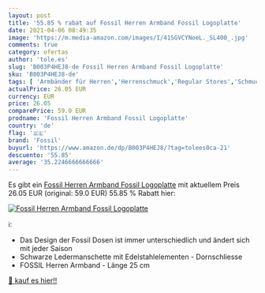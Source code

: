 ```yaml
---
layout: post
title: '55.85 % rabat auf Fossil Herren Armband Fossil Logoplatte'
date: 2021-04-06 08:49:35
image: 'https://m.media-amazon.com/images/I/41SGVCYNoeL._SL400_.jpg'
comments: true
category: ofertas
author: 'tole.es'
slug: 'B003P4HEJ8-de Fossil Herren Armband Fossil Logoplatte'
sku: 'B003P4HEJ8-de'
tags: [ 'Armbänder für Herren','Herrenschmuck','Regular Stores','Schmuck','Shops','fossil', ]
actualPrice: 26.05 EUR
currency: EUR
price: 26.05
comparePrice: 59.0 EUR
prodname: 'Fossil Herren Armband Fossil Logoplatte'
country: 'de'
flag: '🇩🇪'
brand: 'Fossil'
buyurl: 'https://www.amazon.de/dp/B003P4HEJ8/?tag=tolees0ca-21'
descuento: '55.85'
average: '35.2246666666666'
---
```


Es gibt ein [Fossil Herren Armband Fossil Logoplatte](https://www.amazon.de/dp/B003P4HEJ8/?tag=tolees0ca-21) mit aktuellem Preis 26.05 EUR (original: 59.0 EUR) 55.85 % Rabatt hier:

[![Fossil Herren Armband Fossil Logoplatte](https://m.media-amazon.com/images/I/41SGVCYNoeL._SL400_.jpg)](https://www.amazon.de/dp/B003P4HEJ8/?tag=tolees0ca-21)

ℹ️:

- Das Design der Fossil Dosen ist immer unterschiedlich und ändert sich mit jeder Saison
- Schwarze Ledermanschette mit Edelstahlelementen - Dornschliesse
- FOSSIL Herren Armband - Länge 25 cm

[🛒 kauf es hier!!](https://www.amazon.de/dp/B003P4HEJ8/?tag=tolees0ca-21)
